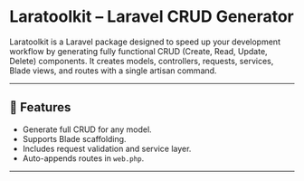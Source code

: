 # Laratoolkit – Laravel CRUD Generator

Laratoolkit is a Laravel package designed to speed up your development workflow by generating fully functional CRUD (Create, Read, Update, Delete) components. It creates models, controllers, requests, services, Blade views, and routes with a single artisan command.

---

## 🚀 Features

- Generate full CRUD for any model.
- Supports Blade scaffolding.
- Includes request validation and service layer.
- Auto-appends routes in `web.php`.

---

